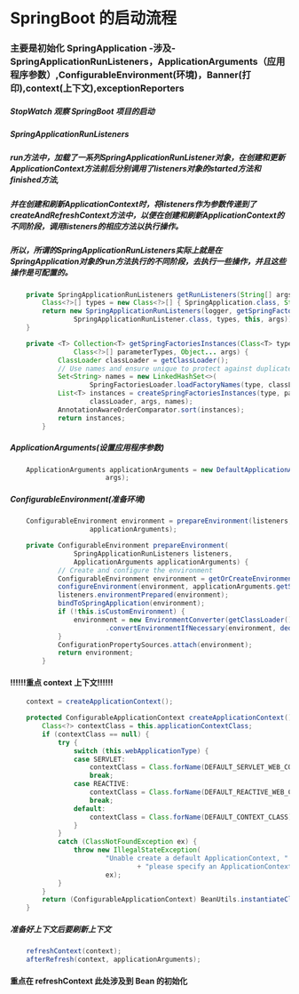 # SpringBoot 的启动流程
### 主要是初始化 SpringApplication -涉及- SpringApplicationRunListeners，ApplicationArguments（应用程序参数）,ConfigurableEnvironment(环境)，Banner(打印),context(上下文),exceptionReporters
##### StopWatch 观察 SpringBoot 项目的启动
##### SpringApplicationRunListeners
##### run方法中，加载了一系列SpringApplicationRunListener对象，在创建和更新ApplicationContext方法前后分别调用了listeners对象的started方法和finished方法, 
##### 并在创建和刷新ApplicationContext时，将listeners作为参数传递到了createAndRefreshContext方法中，以便在创建和刷新ApplicationContext的不同阶段，调用listeners的相应方法以执行操作。
##### 所以，所谓的SpringApplicationRunListeners实际上就是在SpringApplication对象的run方法执行的不同阶段，去执行一些操作，并且这些操作是可配置的。
```java
    private SpringApplicationRunListeners getRunListeners(String[] args) {
		Class<?>[] types = new Class<?>[] { SpringApplication.class, String[].class };
		return new SpringApplicationRunListeners(logger, getSpringFactoriesInstances(
				SpringApplicationRunListener.class, types, this, args));
	}
```
```java
	private <T> Collection<T> getSpringFactoriesInstances(Class<T> type,
    			Class<?>[] parameterTypes, Object... args) {
    		ClassLoader classLoader = getClassLoader();
    		// Use names and ensure unique to protect against duplicates
    		Set<String> names = new LinkedHashSet<>(
    				SpringFactoriesLoader.loadFactoryNames(type, classLoader));
    		List<T> instances = createSpringFactoriesInstances(type, parameterTypes,
    				classLoader, args, names);
    		AnnotationAwareOrderComparator.sort(instances);
    		return instances;
    	}
```
##### ApplicationArguments(设置应用程序参数)
```java
    ApplicationArguments applicationArguments = new DefaultApplicationArguments(
    					args);
```
##### ConfigurableEnvironment(准备环境)
```java
    ConfigurableEnvironment environment = prepareEnvironment(listeners,
					applicationArguments);
```
```java
    private ConfigurableEnvironment prepareEnvironment(
    			SpringApplicationRunListeners listeners,
    			ApplicationArguments applicationArguments) {
    		// Create and configure the environment
    		ConfigurableEnvironment environment = getOrCreateEnvironment();
    		configureEnvironment(environment, applicationArguments.getSourceArgs());
    		listeners.environmentPrepared(environment);
    		bindToSpringApplication(environment);
    		if (!this.isCustomEnvironment) {
    			environment = new EnvironmentConverter(getClassLoader())
    					.convertEnvironmentIfNecessary(environment, deduceEnvironmentClass());
    		}
    		ConfigurationPropertySources.attach(environment);
    		return environment;
    	}
```
#### !!!!!!重点 context 上下文!!!!!!
```java
    context = createApplicationContext();
```
```java
    protected ConfigurableApplicationContext createApplicationContext() {
        Class<?> contextClass = this.applicationContextClass;
        if (contextClass == null) {
            try {
                switch (this.webApplicationType) {
                case SERVLET:
                    contextClass = Class.forName(DEFAULT_SERVLET_WEB_CONTEXT_CLASS);
                    break;
                case REACTIVE:
                    contextClass = Class.forName(DEFAULT_REACTIVE_WEB_CONTEXT_CLASS);
                    break;
                default:
                    contextClass = Class.forName(DEFAULT_CONTEXT_CLASS);
                }
            }
            catch (ClassNotFoundException ex) {
                throw new IllegalStateException(
                        "Unable create a default ApplicationContext, "
                                + "please specify an ApplicationContextClass",
                        ex);
            }
        }
        return (ConfigurableApplicationContext) BeanUtils.instantiateClass(contextClass);
    }
```
##### 准备好上下文后要刷新上下文
```java
    refreshContext(context);
    afterRefresh(context, applicationArguments);
```
#### 重点在 refreshContext 此处涉及到 Bean 的初始化

